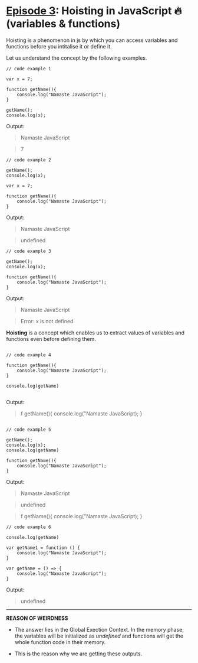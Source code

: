 # [Episode 3](https://www.youtube.com/watch?v=Fnlnw8uY6jo&list=PLlasXeu85E9cQ32gLCvAvr9vNaUccPVNP&index=4): Hoisting in JavaScript 🔥(variables & functions)

Hoisting is a phenomenon in js by which you can access variables and functions before you intitalise it or define it.

Let us understand the concept by the following examples.

```
// code example 1

var x = 7;

function getName(){
    console.log("Namaste JavaScript");
}

getName();
console.log(x);

```

Output:

>  Namaste JavaScript

>  7

```
// code example 2

getName();
console.log(x);

var x = 7;

function getName(){
    console.log("Namaste JavaScript");
}

```

 Output:
>  Namaste JavaScript

>  undefined

```
// code example 3

getName();
console.log(x);

function getName(){
    console.log("Namaste JavaScript");
}

```

Output:

>  Namaste JavaScript

>  Error: x is not defined

__Hoisting__ is a concept which enables us to extract values of variables and functions even before defining them.

```

// code example 4

function getName(){
    console.log("Namaste JavaScript");
}

console.log(getName)


```

Output:

> f getName(){
      console.log("Namaste JavaScript);
  }


```

// code example 5

getName();
console.log(x);
console.log(getName)

function getName(){
    console.log("Namaste JavaScript");
}

```

Output:
>  Namaste JavaScript

>  undefined

>  f getName(){
      console.log("Namaste JavaScript);
  }

```
// code example 6

console.log(getName)

var getName1 = function () {
    console.log("Namaste JavaScript");
}

var getName = () => {
    console.log("Namaste JavaScript");
}

```

Output:

>  undefined


---

__REASON OF WEIRDNESS__

* The answer lies in the Global Exection Context. In the memory phase, the variables will be initialized as *undefined* and functions will get the whole function code in their memory.

* This is the reason why we are getting these outputs.














